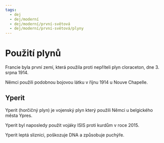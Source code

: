 ```yaml
---
tags:
  - dej
  - dej/moderní
  - dej/moderní/první-světová
  - dej/moderní/první-světová/plyny
---
```

# Použití plynů
Francie byla první zemí, která použila proti nepříteli plyn cloraceton, dne 3. srpna 1914.

Němci použili podobnou bojovou látku v říjnu 1914 u Nouve Chapelle.

## Yperit

Yperit (horčičný plyn) je vojenský plyn který použili Němci u belgického města Ypres.

Yperit byl naposledy použit vojáky ISIS proti kurdům v roce 2015.

Yperit leptá sliznici, poškozuje DNA a způsobuje puchýře.